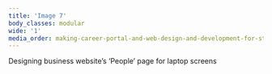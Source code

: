 ```yaml
---
title: 'Image 7'
body_classes: modular
wide: '1'
media_order: making-career-portal-and-web-design-and-development-for-studio-in-ex-zrt-case-study-part-1-7.jpg
---
```


Designing business website’s ‘People’ page for laptop screens